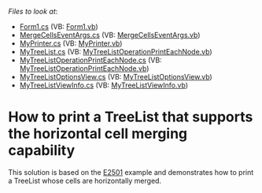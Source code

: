 <!-- default file list -->
*Files to look at*:

* [Form1.cs](./CS/TreeListCellMerging/Form1.cs) (VB: [Form1.vb](./VB/TreeListCellMerging/Form1.vb))
* [MergeCellsEventArgs.cs](./CS/TreeListCellMerging/MergeCellsEventArgs.cs) (VB: [MergeCellsEventArgs.vb](./VB/TreeListCellMerging/MergeCellsEventArgs.vb))
* [MyPrinter.cs](./CS/TreeListCellMerging/MyPrinter.cs) (VB: [MyPrinter.vb](./VB/TreeListCellMerging/MyPrinter.vb))
* [MyTreeList.cs](./CS/TreeListCellMerging/MyTreeList.cs) (VB: [MyTreeListOperationPrintEachNode.vb](./VB/TreeListCellMerging/MyTreeListOperationPrintEachNode.vb))
* [MyTreeListOperationPrintEachNode.cs](./CS/TreeListCellMerging/MyTreeListOperationPrintEachNode.cs) (VB: [MyTreeListOperationPrintEachNode.vb](./VB/TreeListCellMerging/MyTreeListOperationPrintEachNode.vb))
* [MyTreeListOptionsView.cs](./CS/TreeListCellMerging/MyTreeListOptionsView.cs) (VB: [MyTreeListOptionsView.vb](./VB/TreeListCellMerging/MyTreeListOptionsView.vb))
* [MyTreeListViewInfo.cs](./CS/TreeListCellMerging/MyTreeListViewInfo.cs) (VB: [MyTreeListViewInfo.vb](./VB/TreeListCellMerging/MyTreeListViewInfo.vb))
<!-- default file list end -->
#  How to print a TreeList that supports the horizontal cell merging capability


<p>This solution is  based on the <a href="https://www.devexpress.com/Support/Center/p/E2501">E2501</a> example and demonstrates how to print a TreeList whose cells are horizontally merged.</p>

<br/>


